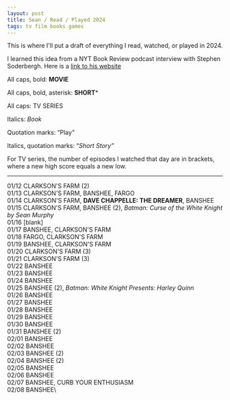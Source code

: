```yaml
---
layout: post
title: Sean / Read / Played 2024
tags: tv film books games
---
```

This is where I'll put a draft of everything I read, watched, or played in 2024.

I learned this idea from a NYT Book Review podcast interview with Stephen Soderbergh. Here is a [link to his website](https://extension765.com/blogs/soderblog/seen-read-2023)

All caps, bold: **MOVIE**

All caps, bold, asterisk: **SHORT***

All caps: TV SERIES

Italics: _Book_

Quotation marks: “Play”

Italics, quotation marks: “_Short Story”_

For TV series, the number of episodes I watched that day are in brackets, where a new high score equals a new low.

---
01/12 CLARKSON'S FARM (2)\
01/13 CLARKSON'S FARM, BANSHEE, FARGO\
01/14 CLARKSON'S FARM, **DAVE CHAPPELLE: THE DREAMER**, BANSHEE\
01/15 CLARKSON'S FARM, BANSHEE (2), _Batman: Curse of the White Knight by Sean Murphy_\
01/16 [blank]\
01/17 BANSHEE, CLARKSON'S FARM\
01/18 FARGO, CLARKSON'S FARM\
01/19 BANSHEE, CLARKSON'S FARM\
01/20 CLARKSON'S FARM (3)\
01/21 CLARKSON'S FARM (3)\
01/22 BANSHEE\
01/23 BANSHEE\
01/24 BANSHEE\
01/25 BANSHEE (2), _Batman: White Knight Presents: Harley Quinn_\
01/26 BANSHEE\
01/27 BANSHEE\
01/28 BANSHEE\
01/29 BANSHEE\
01/30 BANSHEE\
01/31 BANSHEE (2)\
02/01 BANSHEE\
02/02 BANSHEE\
02/03 BANSHEE (2)\
02/04 BANSHEE (2)\
02/05 BANSHEE\
02/06 BANSHEE\
02/07 BANSHEE, CURB YOUR ENTHUSIASM\
02/08 BANSHEE\